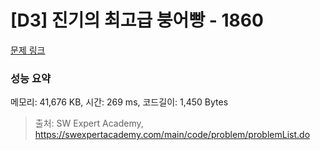 # [D3] 진기의 최고급 붕어빵 - 1860 

[문제 링크](https://swexpertacademy.com/main/code/problem/problemDetail.do?contestProbId=AV5LsaaqDzYDFAXc) 

### 성능 요약

메모리: 41,676 KB, 시간: 269 ms, 코드길이: 1,450 Bytes



> 출처: SW Expert Academy, https://swexpertacademy.com/main/code/problem/problemList.do